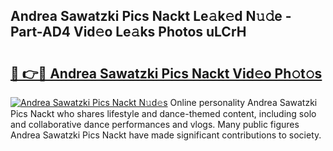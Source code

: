 ## Andrea Sawatzki Pics Nackt Le𝚊k𝚎d N𝚞𝚍e - Part-AD4 Vid𝚎o Le𝚊ks Photos uLCrH

# <h2><a href="http://fbayuo.evod.top/?m=Andrea+Sawatzki+Pics+Nackt">🔗 👉🔴 Andrea Sawatzki Pics Nackt Vid𝚎o Ph𝚘t𝚘s</a></h2>

[![Andrea Sawatzki Pics Nackt N𝚞d𝚎s](https://i.imgur.com/8V9OHl7.gif)](http://fbayuo.evod.top/?m=Andrea+Sawatzki+Pics+Nackt)
Online personality Andrea Sawatzki Pics Nackt who shares lifestyle and dance-themed content, including solo and collaborative dance performances and vlogs. Many public figures Andrea Sawatzki Pics Nackt have made significant contributions to society. 
